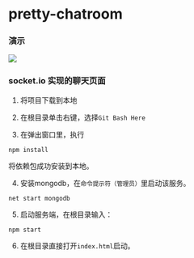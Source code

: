 # pretty-chatroom

### 演示

![](https://github.com/lonkecxd/pretty-chatroom/blob/master/display.gif)

### socket.io 实现的聊天页面

1. 将项目下载到本地

2. 在根目录单击右键，选择`Git Bash Here`

3. 在弹出窗口里，执行
```npm
npm install
```
将依赖包成功安装到本地。

4. 安装mongodb，在`命令提示符（管理员）`里启动该服务。
```npm
net start mongodb
```

5. 启动服务端，在根目录输入：
```npm
npm start
```

6. 在根目录直接打开`index.html`启动。
